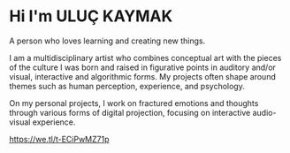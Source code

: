 # Hi I'm ULUÇ KAYMAK
A person who loves learning and creating new things.

I am a multidisciplinary artist who combines conceptual art with the pieces of the culture I was born and raised in figurative points in auditory and/or visual, interactive and algorithmic forms. My projects often shape around themes such as human perception, experience, and psychology.

On my personal projects, I work on fractured emotions and thoughts through various forms of digital projection, focusing on interactive audio-visual experience.

https://we.tl/t-ECiPwMZ71p
